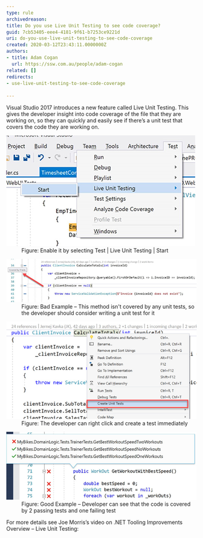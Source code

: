 ```yaml
---
type: rule
archivedreason: 
title: Do you use Live Unit Testing to see code coverage?
guid: 7cb53405-eee4-4181-9f61-b7253ce9221d
uri: do-you-use-live-unit-testing-to-see-code-coverage
created: 2020-03-12T23:43:11.0000000Z
authors:
- title: Adam Cogan
  url: https://ssw.com.au/people/adam-cogan
related: []
redirects:
- use-live-unit-testing-to-see-code-coverage

---
```


Visual Studio 2017 introduces a new feature called Live Unit Testing. This gives the developer insight into code coverage of the file that they are working on, so they can quickly and easily see if there’s a unit test that covers the code they are working on.

<!--endintro-->
<dl class="image"><dt><img src="lut-codecoverage1.jpg" alt="lut-codecoverage1.jpg"></dt><dd>Figure: Enable it by selecting Test | Live Unit Testing | Start</dd></dl><dl class="badImage"><dt><img src="lut-codecoverage2.jpg" alt="lut-codecoverage2.jpg"></dt><dd>Figure: Bad Example – This method isn't covered by any unit tests, so the developer should consider writing a unit test for it</dd></dl><dl class="image"><dt><img src="lut-codecoverage3.jpg" alt="lut-codecoverage3.jpg"></dt><dd>Figure: The developer can right click and create a test immediately</dd></dl><dl class="goodImage"><dt><img src="lut-codecoverage4.jpg" alt="lut-codecoverage4.jpg"></dt><dd>Figure: Good Example – Developer can see that the code is covered by 2 passing tests and one failing test</dd></dl>
For more details see Joe Morris’s video on .NET Tooling Improvements Overview – Live Unit Testing:
